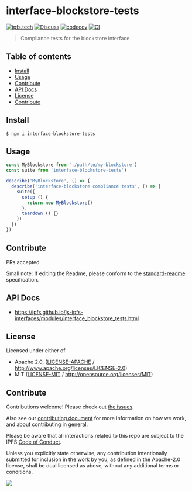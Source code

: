 # interface-blockstore-tests <!-- omit in toc -->

[![ipfs.tech](https://img.shields.io/badge/project-IPFS-blue.svg?style=flat-square)](https://ipfs.tech)
[![Discuss](https://img.shields.io/discourse/https/discuss.ipfs.tech/posts.svg?style=flat-square)](https://discuss.ipfs.tech)
[![codecov](https://img.shields.io/codecov/c/github/ipfs/js-ipfs-interfaces.svg?style=flat-square)](https://codecov.io/gh/ipfs/js-ipfs-interfaces)
[![CI](https://img.shields.io/github/actions/workflow/status/ipfs/js-ipfs-interfaces/js-test-and-release.yml?branch=master\&style=flat-square)](https://github.com/ipfs/js-ipfs-interfaces/actions/workflows/js-test-and-release.yml?query=branch%3Amaster)

> Compliance tests for the blockstore interface

## Table of contents <!-- omit in toc -->

- [Install](#install)
- [Usage](#usage)
- [Contribute](#contribute)
- [API Docs](#api-docs)
- [License](#license)
- [Contribute](#contribute-1)

## Install

```console
$ npm i interface-blockstore-tests
```

## Usage

```js
const MyBlockstore from './path/to/my-blockstore')
const suite from 'interface-blockstore-tests')

describe('MyBlockstore', () => {
  describe('interface-blockstore compliance tests', () => {
    suite({
      setup () {
        return new MyBlockstore()
      },
      teardown () {}
    })
  })
})
```

## Contribute

PRs accepted.

Small note: If editing the Readme, please conform to the [standard-readme](https://github.com/RichardLitt/standard-readme) specification.

## API Docs

- <https://ipfs.github.io/js-ipfs-interfaces/modules/interface_blockstore_tests.html>

## License

Licensed under either of

- Apache 2.0, ([LICENSE-APACHE](LICENSE-APACHE) / <http://www.apache.org/licenses/LICENSE-2.0>)
- MIT ([LICENSE-MIT](LICENSE-MIT) / <http://opensource.org/licenses/MIT>)

## Contribute

Contributions welcome! Please check out [the issues](https://github.com/ipfs/js-ipfs-interfaces/issues).

Also see our [contributing document](https://github.com/ipfs/community/blob/master/CONTRIBUTING_JS.md) for more information on how we work, and about contributing in general.

Please be aware that all interactions related to this repo are subject to the IPFS [Code of Conduct](https://github.com/ipfs/community/blob/master/code-of-conduct.md).

Unless you explicitly state otherwise, any contribution intentionally submitted for inclusion in the work by you, as defined in the Apache-2.0 license, shall be dual licensed as above, without any additional terms or conditions.

[![](https://cdn.rawgit.com/jbenet/contribute-ipfs-gif/master/img/contribute.gif)](https://github.com/ipfs/community/blob/master/CONTRIBUTING.md)
